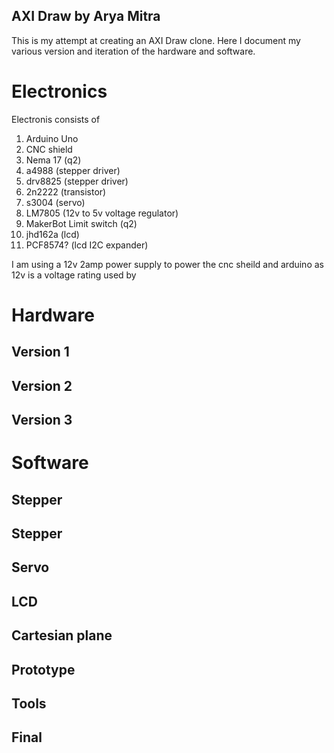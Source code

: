 ## AXI Draw by Arya Mitra

This is my attempt at creating an AXI Draw clone. Here I document my various version and iteration of the hardware and software.
# Electronics
Electronis consists of
1. Arduino Uno
1. CNC shield
1. Nema 17 (q2)
1. a4988 (stepper driver)
1. drv8825 (stepper driver)
1. 2n2222 (transistor)
1. s3004 (servo) 
1. LM7805 (12v to 5v voltage regulator)
1. MakerBot Limit switch (q2)
1. jhd162a (lcd)
1. PCF8574? (lcd I2C expander)

I am using a 12v 2amp power supply to power the cnc sheild 
and arduino as 12v is a voltage rating used by  

# Hardware


## Version 1

## Version 2

## Version 3

# Software

## Stepper

## Stepper

## Servo

## LCD

## Cartesian plane





## Prototype

## Tools

## Final
